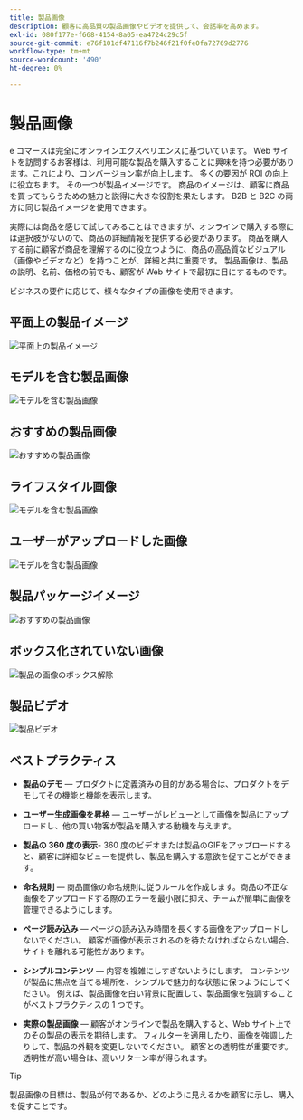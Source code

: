 ```yaml
---
title: 製品画像
description: 顧客に高品質の製品画像やビデオを提供して、会話率を高めます。
exl-id: 080f177e-f668-4154-8a05-ea4724c29c5f
source-git-commit: e76f101df47116f7b246f21f0fe0fa72769d2776
workflow-type: tm+mt
source-wordcount: '490'
ht-degree: 0%

---
```


# 製品画像

e コマースは完全にオンラインエクスペリエンスに基づいています。 Web サイトを訪問するお客様は、利用可能な製品を購入することに興味を持つ必要があります。これにより、コンバージョン率が向上します。 多くの要因が ROI の向上に役立ちます。 その一つが製品イメージです。 商品のイメージは、顧客に商品を買ってもらうための魅力と説得に大きな役割を果たします。 B2B と B2C の両方に同じ製品イメージを使用できます。

実際には商品を感じて試してみることはできますが、オンラインで購入する際には選択肢がないので、商品の詳細情報を提供する必要があります。 商品を購入する前に顧客が商品を理解するのに役立つように、商品の高品質なビジュアル（画像やビデオなど）を持つことが、詳細と共に重要です。 製品画像は、製品の説明、名前、価格の前でも、顧客が Web サイトで最初に目にするものです。

ビジネスの要件に応じて、様々なタイプの画像を使用できます。

## 平面上の製品イメージ

![平面上の製品イメージ](../../assets/playbooks/product-image-flat.png)

## モデルを含む製品画像

![モデルを含む製品画像](../../assets/playbooks/product-image-model.png)

## おすすめの製品画像

![おすすめの製品画像](../../assets/playbooks/product-image-feature.png)

## ライフスタイル画像

![モデルを含む製品画像](../../assets/playbooks/product-image-lifestyle.png)

## ユーザーがアップロードした画像

![モデルを含む製品画像](../../assets/playbooks/product-image-user-upload.png)

## 製品パッケージイメージ

![おすすめの製品画像](../../assets/playbooks/product-image-packaging.png)

## ボックス化されていない画像

![製品の画像のボックス解除](../../assets/playbooks/product-image-unboxing.png)

## 製品ビデオ

![製品ビデオ](../../assets/playbooks/product-video.png)

## ベストプラクティス

- **製品のデモ** — プロダクトに定義済みの目的がある場合は、プロダクトをデモしてその機能と機能を表示します。

- **ユーザー生成画像を昇格** — ユーザーがレビューとして画像を製品にアップロードし、他の買い物客が製品を購入する動機を与えます。

- **製品の 360 度の表示**- 360 度のビデオまたは製品のGIFをアップロードすると、顧客に詳細なビューを提供し、製品を購入する意欲を促すことができます。

- **命名規則** — 商品画像の命名規則に従うルールを作成します。商品の不正な画像をアップロードする際のエラーを最小限に抑え、チームが簡単に画像を管理できるようにします。

- **ページ読み込み** — ページの読み込み時間を長くする画像をアップロードしないでください。 顧客が画像が表示されるのを待たなければならない場合、サイトを離れる可能性があります。

- **シンプルコンテンツ** — 内容を複雑にしすぎないようにします。 コンテンツが製品に焦点を当てる場所を、シンプルで魅力的な状態に保つようにしてください。 例えば、製品画像を白い背景に配置して、製品画像を強調することがベストプラクティスの 1 つです。

- **実際の製品画像** — 顧客がオンラインで製品を購入すると、Web サイト上でのその製品の表示を期待します。 フィルターを適用したり、画像を強調したりして、製品の外観を変更しないでください。 顧客との透明性が重要です。透明性が高い場合は、高いリターン率が得られます。

>[!TIP]
>
>製品画像の目標は、製品が何であるか、どのように見えるかを顧客に示し、購入を促すことです。
